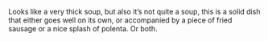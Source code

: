 Looks like a very thick soup, but also it’s not quite a soup, this is a solid dish that either goes well on its own, or accompanied by a piece of fried sausage or a nice splash of polenta. Or both.